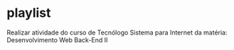 # playlist
Realizar atividade do curso de Tecnólogo Sistema para Internet da matéria: Desenvolvimento Web Back-End II
